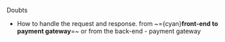 

Doubts
- How to handle the request and response. from ~={cyan}**front-end to payment gateway**=~ or from the back-end - payment gateway